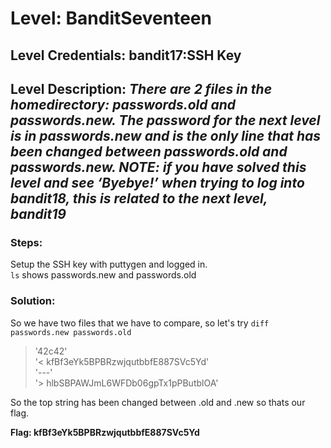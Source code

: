 # Level: BanditSeventeen
## Level Credentials: bandit17:SSH Key
## Level Description: *There are 2 files in the homedirectory: passwords.old and passwords.new. The password for the next level is in passwords.new and is the only line that has been changed between passwords.old and passwords.new. NOTE: if you have solved this level and see ‘Byebye!’ when trying to log into bandit18, this is related to the next level, bandit19*

### Steps:
Setup the SSH key with puttygen and logged in.  
`ls` shows passwords.new and passwords.old  
### Solution: 
So we have two files that we have to compare, so let's try `diff passwords.new passwords.old`  
> '42c42'  
> '< kfBf3eYk5BPBRzwjqutbbfE887SVc5Yd'  
> '---'  
> '> hlbSBPAWJmL6WFDb06gpTx1pPButblOA'

So the top string has been changed between .old and .new so thats our flag.


**Flag: kfBf3eYk5BPBRzwjqutbbfE887SVc5Yd**
